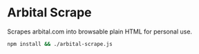 # Arbital Scrape
Scrapes arbital.com into browsable plain HTML for personal use.

```bash
npm install && ./arbital-scrape.js
```

